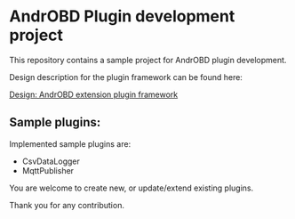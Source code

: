 # AndrOBD Plugin development project

This repository contains a sample project for AndrOBD plugin development.

Design description for the plugin framework can be found here:

[Design: AndrOBD extension plugin framework](https://github.com/fr3ts0n/AndrOBD/wiki/Design:---AndrOBD-extension-plugin-framework)

## Sample plugins:

Implemented sample plugins are:
- CsvDataLogger
- MqttPublisher

You are welcome to create new, or update/extend existing plugins.

Thank you for any contribution.
